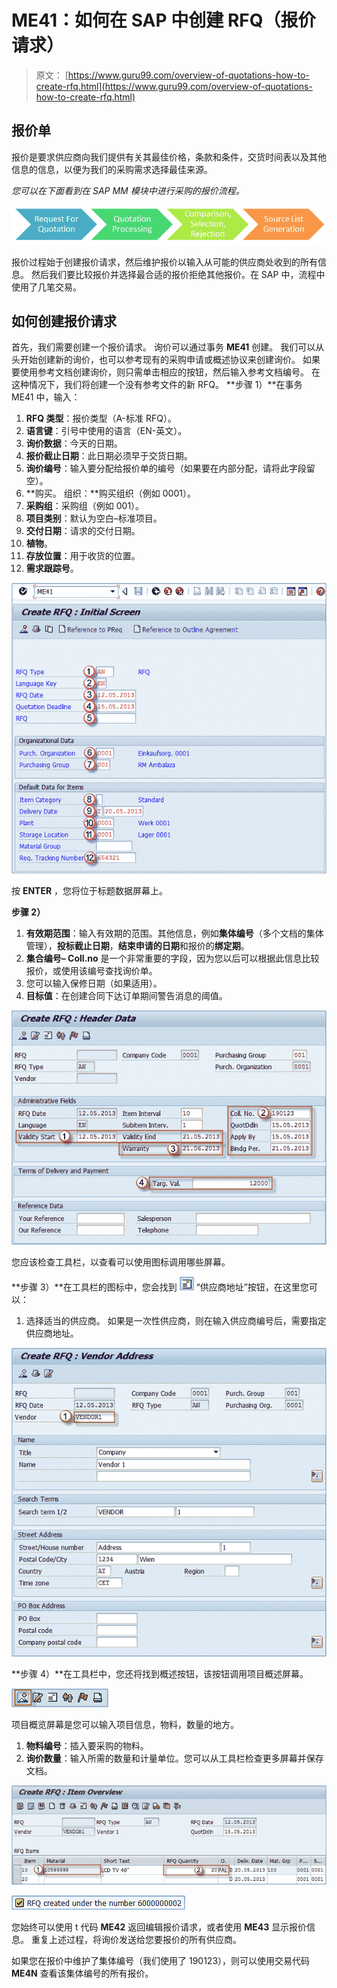 # ME41：如何在 SAP 中创建 RFQ（报价请求）

> 原文： [https://www.guru99.com/overview-of-quotations-how-to-create-rfq.html](https://www.guru99.com/overview-of-quotations-how-to-create-rfq.html)

## 报价单

报价是要求供应商向我们提供有关其最佳价格，条款和条件，交货时间表以及其他信息的信息，以便为我们的采购需求选择最佳来源。

*您可以在下面看到在 SAP MM 模块中进行采购的报价流程。*

[![](img/6321e0f164be34f2e03ac09d4d4783ff.png)](/images/sap/2013/05/052013_1004_1.png)

报价过程始于创建报价请求，然后维护报价以输入从可能的供应商处收到的所有信息。 然后我们要比较报价并选择最合适的报价拒绝其他报价。在 SAP 中，流程中使用了几笔交易。

## 如何创建报价请求

首先，我们需要创建一个报价请求。 询价可以通过事务 **ME41** 创建。 我们可以从头开始创建新的询价，也可以参考现有的采购申请或概述协议来创建询价。 如果要使用参考文档创建询价，则只需单击相应的按钮，然后输入参考文档编号。 在这种情况下，我们将创建一个没有参考文件的新 RFQ。 **步骤 1）**在事务 ME41 中，输入：

1.  **RFQ 类型**：报价类型（A-标准 RFQ）。
2.  **语言键**：引号中使用的语言（EN-英文）。
3.  **询价数据**：今天的日期。
4.  **报价截止日期**：此日期必须早于交货日期。
5.  **询价编号**：输入要分配给报价单的编号（如果要在内部分配，请将此字段留空）。
6.  **购买。 组织：**购买组织（例如 0001）。
7.  **采购组**：采购组（例如 001）。
8.  **项目类别**：默认为空白–标准项目。
9.  **交付日期**：请求的交付日期。
10.  **植物**。
11.  **存放位置**：用于收货的位置。
12.  **需求跟踪号**。

[![](img/6dfa90cfd6955f98ed76835b71dc38a4.png)](/images/sap/2013/05/052013_1004_2.png)

按 **ENTER** ，您将位于标题数据屏幕上。

**步骤 2）**

1.  **有效期范围**：输入有效期的范围。其他信息，例如**集体编号**（多个文档的集体管理），**投标截止日期**，**结束申请的日期**和报价的**绑定期**。
2.  **集合编号– Coll.no** 是一个非常重要的字段，因为您以后可以根据此信息比较报价，或使用该编号查找询价单。
3.  您可以输入保修日期（如果适用）。
4.  **目标值**：在创建合同下达订单期间警告消息的阈值。

[![](img/841c3122ba99a5f3bd64a75081953a16.png)](/images/sap/2013/05/052013_1004_3.png)

您应该检查工具栏，以查看可以使用图标调用哪些屏幕。

**步骤 3）**在工具栏的图标中，您会找到 [![](img/951397415729446a301676618d6f0190.png)](/images/sap/2013/05/052013_1004_4.png) “供应商地址”按钮，在这里您可以：

1.  选择适当的供应商。 如果是一次性供应商，则在输入供应商编号后，需要指定供应商地址。

[![](img/f2a9f737c3ebc97deaa4bde9d5355321.png)](/images/sap/2013/05/052013_1004_5.png)

**步骤 4）**在工具栏中，您还将找到概述按钮，该按钮调用项目概述屏幕。

[![](img/98a4f169115c916593b34497dbf2e7b4.png)](/images/sap/2013/05/052013_1004_6.png)

项目概览屏幕是您可以输入项目信息，物料，数量的地方。

1.  **物料编号**：插入要采购的物料。
2.  **询价数量**：输入所需的数量和计量单位。您可以从工具栏检查更多屏幕并保存文档。

[![](img/ca0d7886912da8c21b6c0dd3c75d0bc8.png)](/images/sap/2013/05/052013_1004_7.png)

![ME41: How to Create RFQ (Request for Quotation) in SAP](img/27b86a574d6f00fc83dbe456e46c279b.png)

您始终可以使用 t 代码 **ME42** 返回编辑报价请求，或者使用 **ME43** 显示报价信息。 重复上述过程，将询价发送给您要报价的所有供应商。

如果您在报价中维护了集体编号（我们使用了 190123），则可以使用交易代码 **ME4N** 查看该集体编号的所有报价。